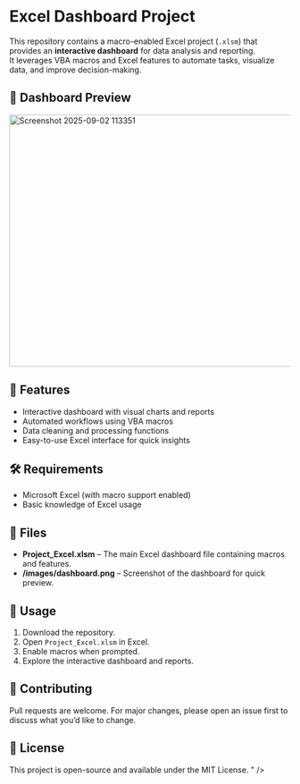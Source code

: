 # Excel Dashboard Project

This repository contains a macro-enabled Excel project (`.xlsm`) that provides an **interactive dashboard** for data analysis and reporting.  
It leverages VBA macros and Excel features to automate tasks, visualize data, and improve decision-making.

## 📸 Dashboard Preview
<img width="782" height="451" alt="Screenshot 2025-09-02 113351" src="https://github.com/user-attachments/assets/b049dcd7-eaae-418f-b6ce-3a14ade58d3b" />


## 🚀 Features
- Interactive dashboard with visual charts and reports  
- Automated workflows using VBA macros  
- Data cleaning and processing functions  
- Easy-to-use Excel interface for quick insights  

## 🛠️ Requirements
- Microsoft Excel (with macro support enabled)  
- Basic knowledge of Excel usage  

## 📂 Files
- **Project_Excel.xlsm** – The main Excel dashboard file containing macros and features.  
- **/images/dashboard.png** – Screenshot of the dashboard for quick preview.  

## 📌 Usage
1. Download the repository.  
2. Open `Project_Excel.xlsm` in Excel.  
3. Enable macros when prompted.  
4. Explore the interactive dashboard and reports.  

## 🤝 Contributing
Pull requests are welcome. For major changes, please open an issue first to discuss what you’d like to change.  

## 📜 License
This project is open-source and available under the MIT License.  " />

